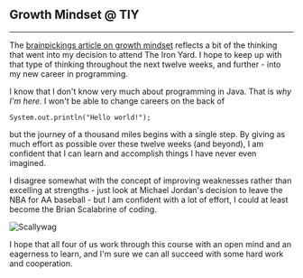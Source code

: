 ## Growth Mindset @ TIY

***

The [brainpickings article on growth mindset](https://www.brainpickings.org/2014/01/29/carol-dweck-mindset/ "Growth Mindset") reflects a bit of the thinking that went into my decision to attend The Iron Yard. I hope to keep up with that type of thinking throughout the next twelve weeks, and further - into my new career in programming.

I know that I don't know very much about programming in Java. That is *why I'm here.* I won't be able to change careers on the back of

	System.out.println("Hello world!");

but the journey of a thousand miles begins with a single step. By giving as much effort as possible over these twelve weeks (and beyond), I am confident that I can learn and accomplish things I have never even imagined.

I disagree somewhat with the concept of improving weaknesses rather than excelling at strengths - just look at Michael Jordan's decision to leave the NBA for AA baseball - but I am confident with a lot of effort, I could at least become the Brian Scalabrine of coding.

![Scallywag](http://redsarmy.com/wp-content/uploads/2012/09/brian_scalabrine.jpg)

I hope that all four of us work through this course with an open mind and an eagerness to learn, and I'm sure we can all succeed with some hard work and cooperation.